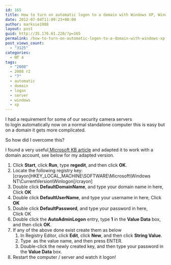 ```yaml
---
id: 165
title: How to turn on automatic logon to a domain with Windows XP, Windows 7 and Server 2008
date: 2012-07-04T11:09:23+00:00
author: marksie1988
layout: post
guid: http://35.176.61.220/?p=165
permalink: /how-to-turn-on-automatic-logon-to-a-domain-with-windows-xp-windows-7-and-server-2008/
post_views_count:
  - "3125"
categories:
  - NT 4
tags:
  - "2008"
  - 2008 r2
  - "7"
  - automatic
  - domain
  - logon
  - server
  - windows
  - xp
---
```

I had a requirement for some of our security camera servers to login automatically now on a normal standalone computer this is easy but on a domain it gets more complicated.  
<!--more-->

So how did I overcome this?

I found a very useful[ Microsoft KB article](http://support.microsoft.com/kb/315231) and adapted it to work with a domain account, see below for my adapted version.

  1. Click **Start**, click **Run**, type **regedit**, and then click **OK**.
  2. Locate the following registry key:[crayon]HKEY\_LOCAL\_MACHINE\SOFTWARE\Microsoft\Windows NT\CurrentVersion\Winlogon[/crayon]
  3. Double click **DefaultDomainName**, and type your domain name in here, Click **OK**
  4. Double click **DefaultUserName**, and type your username in here, Click **OK**
  5. Double click **DefaultPassword**, and type your password in here, Click OK
  6. Double click the **AutoAdminLogon** entry, type **1** in the **Value Data** box, and then click **OK**.
  7. If any of the above done exist create them as below 
      1. In Registry Editor, click **Edit**, click **New**, and then click **String Value**.
      2. Type **<KeyName>** as the value name, and then press ENTER.
      3. Double-click the newly created key, and then type your password in the **Value Data** box.
  8. Restart the computer / server and watch it logon!

&nbsp;
